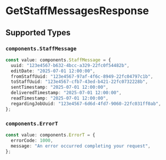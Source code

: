# GetStaffMessagesResponse


## Supported Types

### `components.StaffMessage`

```typescript
const value: components.StaffMessage = {
  uuid: "123e4567-b632-4bcc-a329-22fc0f54482b",
  editDate: "2025-07-01 12:00:00",
  fromStaffUuid: "123e4567-97af-4f6c-8949-22fc04797c1b",
  toStaffUuid: "123e4567-cfb7-43ed-b421-22fc0732228b",
  sentTimestamp: "2025-07-01 12:00:00",
  deliveredTimestamp: "2025-07-01 12:00:00",
  readTimestamp: "2025-07-01 12:00:00",
  regardingJobUuid: "123e4567-6d6d-4fd7-9060-22fc031ff0ab",
};
```

### `components.ErrorT`

```typescript
const value: components.ErrorT = {
  errorCode: 1000,
  message: "An error occurred completing your request",
};
```

